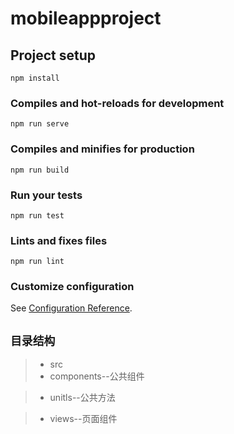 # mobileappproject

## Project setup
```
npm install
```

### Compiles and hot-reloads for development
```
npm run serve
```

### Compiles and minifies for production
```
npm run build
```

### Run your tests
```
npm run test
```

### Lints and fixes files
```
npm run lint
```

### Customize configuration
See [Configuration Reference](https://cli.vuejs.org/config/).

` 目录结构 `
-------
 > * src
   > * components--公共组件

   > * unitls--公共方法

   > * views--页面组件


 

